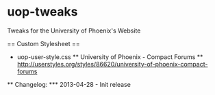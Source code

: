 uop-tweaks
==========

Tweaks for the University of Phoenix's Website

== Custom Stylesheet ==

* uop-user-style.css
** University of Phoenix - Compact Forums
** http://userstyles.org/styles/86620/university-of-phoenix-compact-forums

** Changelog:
*** 2013-04-28 - Init release
